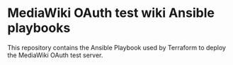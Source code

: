 # MediaWiki OAuth test wiki Ansible playbooks

This repository contains the Ansible Playbook used by Terraform to deploy the MediaWiki OAuth test server.
